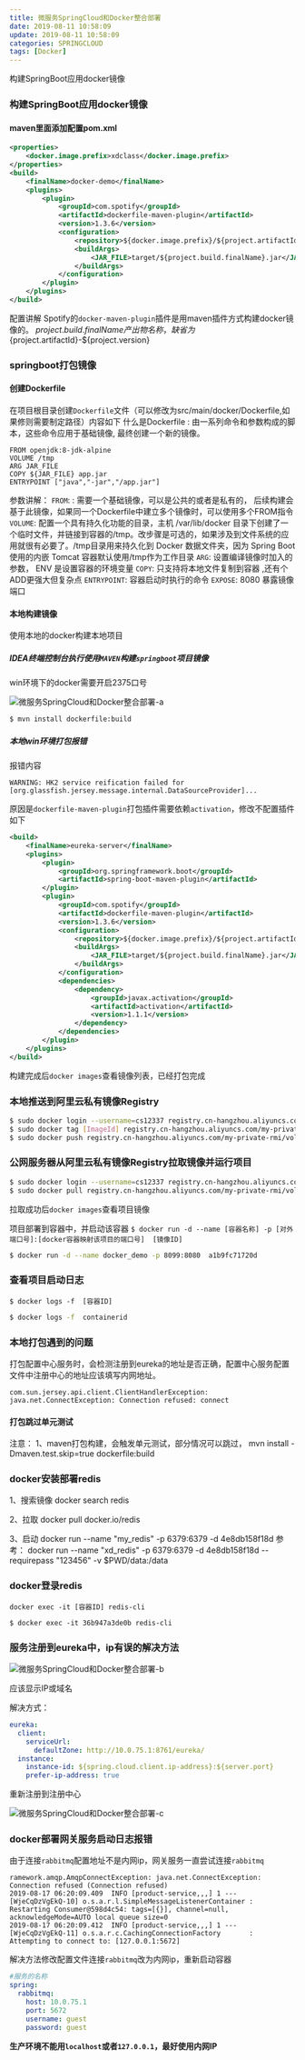 ```yaml
---
title: 微服务SpringCloud和Docker整合部署
date: 2019-08-11 10:58:09
update: 2019-08-11 10:58:09
categories: SPRINGCLOUD
tags: [Docker]
---
```


<div class="note primary"><p>构建SpringBoot应用docker镜像</p></div>

### 构建SpringBoot应用docker镜像

<!-- more -->

#### maven里面添加配置pom.xml
		
```xml
<properties>
    <docker.image.prefix>xdclass</docker.image.prefix>
</properties>
<build>
    <finalName>docker-demo</finalName>
    <plugins>
        <plugin>
            <groupId>com.spotify</groupId>
            <artifactId>dockerfile-maven-plugin</artifactId>
            <version>1.3.6</version>
            <configuration>
                <repository>${docker.image.prefix}/${project.artifactId}</repository>
                <buildArgs>
                    <JAR_FILE>target/${project.build.finalName}.jar</JAR_FILE>
                </buildArgs>
            </configuration>
        </plugin>
    </plugins>
</build>
```

配置讲解
Spotify的`docker-maven-plugin`插件是用maven插件方式构建docker镜像的。
${project.build.finalName} 产出物名称，缺省为${project.artifactId}-${project.version}

### springboot打包镜像

#### 创建Dockerfile

在项目根目录创建`Dockerfile`文件（可以修改为src/main/docker/Dockerfile,如果修则需要制定路径）内容如下
什么是Dockerfile : 由一系列命令和参数构成的脚本，这些命令应用于基础镜像, 最终创建一个新的镜像。

```
FROM openjdk:8-jdk-alpine
VOLUME /tmp
ARG JAR_FILE
COPY ${JAR_FILE} app.jar
ENTRYPOINT ["java","-jar","/app.jar"]
```

参数讲解：
`FROM`: <image>:<tag> 需要一个基础镜像，可以是公共的或者是私有的， 后续构建会基于此镜像，如果同一个Dockerfile中建立多个镜像时，可以使用多个FROM指令
`VOLUME`: 配置一个具有持久化功能的目录，主机 /var/lib/docker 目录下创建了一个临时文件，并链接到容器的/tmp。改步骤是可选的，如果涉及到文件系统的应用就很有必要了。/tmp目录用来持久化到 Docker 数据文件夹，因为 Spring Boot 使用的内嵌 Tomcat 容器默认使用/tmp作为工作目录 
`ARG`: 设置编译镜像时加入的参数， ENV 是设置容器的环境变量
`COPY`: 只支持将本地文件复制到容器 ,还有个ADD更强大但复杂点
`ENTRYPOINT`: 容器启动时执行的命令
`EXPOSE`: 8080 暴露镜像端口

#### 本地构建镜像

使用本地的docker构建本地项目

##### IDEA终端控制台执行使用`MAVEN`构建`springboot`项目镜像

win环境下的docker需要开启2375口号

![微服务SpringCloud和Docker整合部署-a](https://volc1612.gitee.io/blog/images/微服务SpringCloud和Docker整合部署/微服务SpringCloud和Docker整合部署-a.png)


```bash
$ mvn install dockerfile:build
```

##### 本地win环境打包报错

报错内容
```
WARNING: HK2 service reification failed for [org.glassfish.jersey.message.internal.DataSourceProvider]...
```
原因是`dockerfile-maven-plugin`打包插件需要依赖`activation`，修改不配置插件如下

```xml
<build>
    <finalName>eureka-server</finalName>
    <plugins>
        <plugin>
            <groupId>org.springframework.boot</groupId>
            <artifactId>spring-boot-maven-plugin</artifactId>
        </plugin>
        <plugin>
            <groupId>com.spotify</groupId>
            <artifactId>dockerfile-maven-plugin</artifactId>
            <version>1.3.6</version>
            <configuration>
                <repository>${docker.image.prefix}/${project.artifactId}</repository>
                <buildArgs>
                    <JAR_FILE>target/${project.build.finalName}.jar</JAR_FILE>
                </buildArgs>
            </configuration>
            <dependencies>
                <dependency>
                    <groupId>javax.activation</groupId>
                    <artifactId>activation</artifactId>
                    <version>1.1.1</version>
                </dependency>
            </dependencies>
        </plugin>
    </plugins>
</build>
```

构建完成后`docker images`查看镜像列表，已经打包完成

### 本地推送到阿里云私有镜像Registry

```bash
$ sudo docker login --username=cs12337 registry.cn-hangzhou.aliyuncs.com
$ sudo docker tag [ImageId] registry.cn-hangzhou.aliyuncs.com/my-private-rmi/volc:[镜像版本号]
$ sudo docker push registry.cn-hangzhou.aliyuncs.com/my-private-rmi/volc:[镜像版本号]
```

[ImageId]: 本地打包好的项目镜像ID
[镜像版本号]: 自己指定镜像版本号

### 公网服务器从阿里云私有镜像Registry拉取镜像并运行项目

```bash
$ sudo docker login --username=cs12337 registry.cn-hangzhou.aliyuncs.com
$ sudo docker pull registry.cn-hangzhou.aliyuncs.com/my-private-rmi/volc:[镜像版本号]
```

拉取成功后`docker images`查看项目镜像

项目部署到容器中，并启动该容器
`$ docker run -d --name [容器名称] -p [对外端口号]:[docker容器映射该项目的端口号]  [镜像ID]`
```bash
$ docker run -d --name docker_demo -p 8099:8080  a1b9fc71720d
```

### 查看项目启动日志

`$ docker logs -f  [容器ID]`
```bash
$ docker logs -f  containerid
```

### 本地打包遇到的问题

打包配置中心服务时，会检测注册到eureka的地址是否正确，配置中心服务配置文件中注册中心的地址应该填写内网地址。

```
com.sun.jersey.api.client.ClientHandlerException: java.net.ConnectException: Connection refused: connect
```

#### 打包跳过单元测试

注意：
1、maven打包构建，会触发单元测试，部分情况可以跳过，
mvn install -Dmaven.test.skip=true dockerfile:build


### docker安装部署redis

1、搜索镜像 docker search redis

2、拉取 docker pull docker.io/redis

3、启动 docker run --name "my_redis" -p 6379:6379 -d 4e8db158f18d
参考：
docker run --name "xd_redis" -p 6379:6379 -d 4e8db158f18d --requirepass "123456" -v $PWD/data:/data

### docker登录redis

`docker exec -it [容器ID] redis-cli`

```
$ docker exec -it 36b947a3de0b redis-cli
```

### 服务注册到eureka中，ip有误的解决方法

![微服务SpringCloud和Docker整合部署-b](https://volc1612.gitee.io/blog/images/微服务SpringCloud和Docker整合部署/微服务SpringCloud和Docker整合部署-b.png)

应该显示IP或域名

解决方式：

```yml
eureka:
  client:
    serviceUrl:
      defaultZone: http://10.0.75.1:8761/eureka/
  instance:
    instance-id: ${spring.cloud.client.ip-address}:${server.port}
    prefer-ip-address: true
```

重新注册到注册中心

![微服务SpringCloud和Docker整合部署-c](https://volc1612.gitee.io/blog/images/微服务SpringCloud和Docker整合部署/微服务SpringCloud和Docker整合部署-c.png)

### docker部署网关服务启动日志报错

由于连接`rabbitmq`配置地址不是内网ip，网关服务一直尝试连接`rabbitmq`

```
ramework.amqp.AmqpConnectException: java.net.ConnectException: Connection refused (Connection refused)
2019-08-17 06:20:09.409  INFO [product-service,,,] 1 --- [WjeCqDzVgEkQ-10] o.s.a.r.l.SimpleMessageListenerContainer : Restarting Consumer@598d4c54: tags=[{}], channel=null, acknowledgeMode=AUTO local queue size=0
2019-08-17 06:20:09.412  INFO [product-service,,,] 1 --- [WjeCqDzVgEkQ-11] o.s.a.r.c.CachingConnectionFactory       : Attempting to connect to: [127.0.0.1:5672]
```

解决方法修改配置文件连接`rabbitmq`改为内网ip，重新启动容器

```yml
#服务的名称
spring:
  rabbitmq:
    host: 10.0.75.1
    port: 5672
    username: guest
    password: guest
```


**生产环境不能用`localhost`或者`127.0.0.1`，最好使用内网IP**